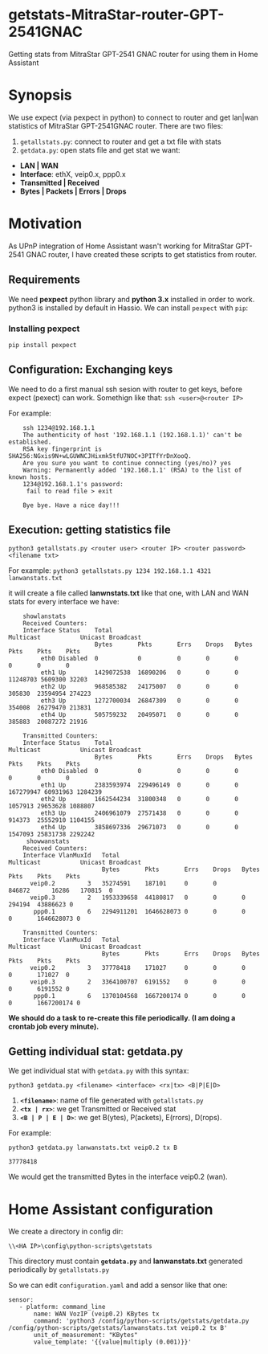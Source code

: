 # getstats-MitraStar-router-GPT-2541GNAC
Getting stats from MitraStar GPT-2541 GNAC router for using them in Home Assistant

# Synopsis
We use expect (via pexpect in python) to connect to router and get lan|wan statistics of MitraStar GPT-2541GNAC router. There are two files:
1. `getallstats.py`: connect to router and get a txt file with stats
1. `getdata.py`: open stats file and get stat we want: 
* **LAN | WAN**
* **Interface**: ethX, veip0.x, ppp0.x
* **Transmitted | Received**
* **Bytes | Packets | Errors | Drops**

# Motivation
As UPnP integration of Home Assistant wasn't working for MitraStar GPT-2541 GNAC router, I have created these scripts to get statistics from router.

## Requirements
We need **pexpect** python library and **python 3.x** installed in order to work. python3 is installed by default in Hassio. We can install `pexpect` with `pip`:
### Installing pexpect
`pip install pexpect`

## Configuration: Exchanging keys
We need to do a first manual ssh sesion with router to get keys, before expect (pexect) can work. Somethign like that:
`ssh <user>@<router IP>`

For example:

        ssh 1234@192.168.1.1
        The authenticity of host '192.168.1.1 (192.168.1.1)' can't be established.
        RSA key fingerprint is SHA256:NGxis9N+wLGUWNCJHixmk5tfU7NOC+3PITfYrDnXooQ.
        Are you sure you want to continue connecting (yes/no)? yes
        Warning: Permanently added '192.168.1.1' (RSA) to the list of known hosts.
        1234@192.168.1.1's password:
         fail to read file > exit

        Bye bye. Have a nice day!!!

## Execution: getting statistics file
`python3 getallstats.py <router user> <router IP> <router password> <filename txt>`

For example:
`python3 getallstats.py 1234 192.168.1.1 4321 lanwanstats.txt`

it will create a file called **lanwnstats.txt** like that one, with LAN and WAN stats for every interface we have:

        showlanstats
        Received Counters:
        Interface Status    Total                                  Multicast           Unicast Broadcast
                            Bytes       Pkts       Errs    Drops   Bytes       Pkts    Pkts    Pkts
             eth0 Disabled  0           0          0       0       0           0       0       0      
             eth1 Up        1429072538  16890206   0       0       0           11248703 5609300 32203  
             eth2 Up        968585382   24175007   0       0       0           305830  23594954 274223 
             eth3 Up        1272700034  26847309   0       0       0           354008  26279470 213831 
             eth4 Up        505759232   20495071   0       0       0           385883  20087272 21916  

        Transmitted Counters:
        Interface Status    Total                                  Multicast           Unicast Broadcast
                            Bytes       Pkts       Errs    Drops   Bytes       Pkts    Pkts    Pkts
             eth0 Disabled  0           0          0       0       0           0       0       0      
             eth1 Up        2383593974  229496149  0       0       0           167279947 60931963 1284239
             eth2 Up        1662544234  31800348   0       0       0           1057913 29653628 1088807
             eth3 Up        2406961079  27571438   0       0       0           914373  25552910 1104155
             eth4 Up        3858697336  29671073   0       0       0           1547093 25831738 2292242
         showwanstats
        Received Counters:
        Interface VlanMuxId   Total                                  Multicast           Unicast Broadcast
                              Bytes       Pkts       Errs    Drops   Bytes       Pkts    Pkts    Pkts
          veip0.2         3   35274591    187101     0       0       846872      16286   170815  0      
          veip0.3         2   1953339658  44180817   0       0       0           294194  43886623 0      
           ppp0.1         6   2294911201  1646628073 0       0       0           0       1646628073 0      

        Transmitted Counters:
        Interface VlanMuxId   Total                                  Multicast           Unicast Broadcast
                              Bytes       Pkts       Errs    Drops   Bytes       Pkts    Pkts    Pkts
          veip0.2         3   37778418    171027     0       0       0           0       171027  0      
          veip0.3         2   3364100707  6191552    0       0       0           0       6191552 0      
           ppp0.1         6   1370104568  1667200174 0       0       0           0       1667200174 0
           
**We should do a task to re-create this file periodically. (I am doing a crontab job every minute).**

## Getting individual stat: getdata.py
We get individual stat with `getdata.py` with this syntax:

`python3 getdata.py <filename> <interface> <rx|tx> <B|P|E|D>`

1. **`<filename>`**: name of file generated with `getallstats.py`
1. **`<tx | rx>`**: we get Transmitted or Received stat
1. **`<B | P | E | D>`**: we get B(ytes), P(ackets), E(rrors), D(rops).

For example:

`python3 getdata.py lanwanstats.txt veip0.2 tx B`

 `37778418` 

We would get the transmitted Bytes in the interface veip0.2 (wan).

# Home Assistant configuration
We create a directory in config dir: 

`\\<HA IP>\config\python-scripts\getstats`

This directory must contain **`getdata.py`** and **lanwanstats.txt** generated periodically by `getallstats.py`

So we can edit `configuration.yaml` and add a sensor like that one:

    sensor:
       - platform: command_line
           name: WAN VozIP (veip0.2) KBytes tx
           command: 'python3 /config/python-scripts/getstats/getdata.py /config/python-scripts/getstats/lanwanstats.txt veip0.2 tx B'
           unit_of_measurement: "KBytes"
           value_template: '{{value|multiply (0.001)}}'


